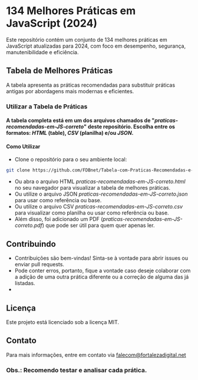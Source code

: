 # 134 Melhores Práticas em JavaScript (2024)

Este repositório contém um conjunto de 134 melhores práticas em JavaScript atualizadas para 2024, com foco em desempenho, segurança, manutenibilidade e eficiência.

## Tabela de Melhores Práticas

A tabela apresenta as práticas recomendadas para substituir práticas antigas por abordagens mais modernas e eficientes.

### Utilizar a Tabela de Práticas
#### A tabela completa está em um dos arquivos chamados de "*praticas-recomendadas-em-JS-correto*" deste repositório. Escolha entre os formatos: _HTML_ (table), _CSV_ (planilha) e/ou _JSON_.

#### Como Utilizar

- Clone o repositório para o seu ambiente local:

```sh
git clone https://github.com/FDBnet/Tabela-com-Praticas-Recomendadas-e-Atualizadas-Para-Javascript-Atualizadas-em-2024-do-ES6-ao-ES15.git
```

- Ou abra o arquivo HTML *praticas-recomendadas-em-JS-correto.html* no seu navegador para visualizar a tabela de melhores práticas.
- Ou utilize o arquivo JSON *praticas-recomendadas-em-JS-correto.json* para usar como referência ou base.
- Ou utilize o arquivo CSV *praticas-recomendadas-em-JS-correto.csv* para visualizar como planilha ou usar como referência ou base.
- Além disso, foi adicionado um PDF (*praticas-recomendadas-em-JS-correto.pdf*) que pode ser útil para quem quer apenas ler.

## Contribuindo
- Contribuições são bem-vindas! Sinta-se à vontade para abrir issues ou enviar pull requests.
- Pode conter erros, portanto, fique a vontade caso deseje colaborar com a adição de uma outra prática diferente ou a correção de alguma das já listadas.
- 

## Licença
Este projeto está licenciado sob a licença MIT. 

## Contato
Para mais informações, entre em contato via falecom@fortalezadigital.net


### Obs.: Recomendo testar e analisar cada prática. 
